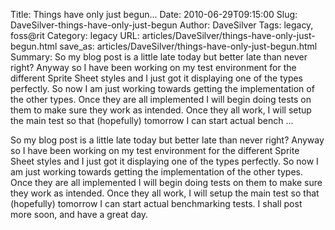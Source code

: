 Title: Things have only just begun...
Date: 2010-06-29T09:15:00
Slug: DaveSilver-things-have-only-just-begun
Author: DaveSilver
Tags: legacy, foss@rit
Category: legacy
URL: articles/DaveSilver/things-have-only-just-begun.html
save_as: articles/DaveSilver/things-have-only-just-begun.html
Summary: So my blog post is a little late today but better late than never right? Anyway so I have been working on my test environment for the different Sprite Sheet styles and I just got it displaying one of the types perfectly. So now I am just working towards getting the implementation of the other types. Once they are all implemented I will begin doing tests on them to make sure they work as intended. Once they all work, I will setup the main test so that (hopefully) tomorrow I can start actual bench ... 

So my blog post is a little late today but better late than never right?
Anyway so I have been working on my test environment for the different Sprite
Sheet styles and I just got it displaying one of the types perfectly. So now I
am just working towards getting the implementation of the other types. Once
they are all implemented I will begin doing tests on them to make sure they
work as intended. Once they all work, I will setup the main test so that
(hopefully) tomorrow I can start actual benchmarking tests. I shall post more
soon, and have a great day.

